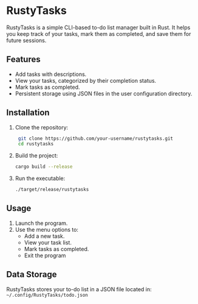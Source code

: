 # RustyTasks

RustyTasks is a simple CLI-based to-do list manager built in Rust. It helps you keep track of your tasks, mark them as completed, and save them for future sessions.

## Features

- Add tasks with descriptions.
- View your tasks, categorized by their completion status.
- Mark tasks as completed.
- Persistent storage using JSON files in the user configuration directory.

## Installation

1. Clone the repository:
   ```bash
    git clone https://github.com/your-username/rustytasks.git
    cd rustytasks
   ```
2. Build the project:

   ```bash
   cargo build --release

   ```

3. Run the executable:
   ```bash
   ./target/release/rustytasks
   ```

## Usage

1. Launch the program.
2. Use the menu options to:
   - Add a new task.
   - View your task list.
   - Mark tasks as completed.
   - Exit the program

## Data Storage

RustyTasks stores your to-do list in a JSON file located in: `~/.config/RustyTasks/todo.json`
